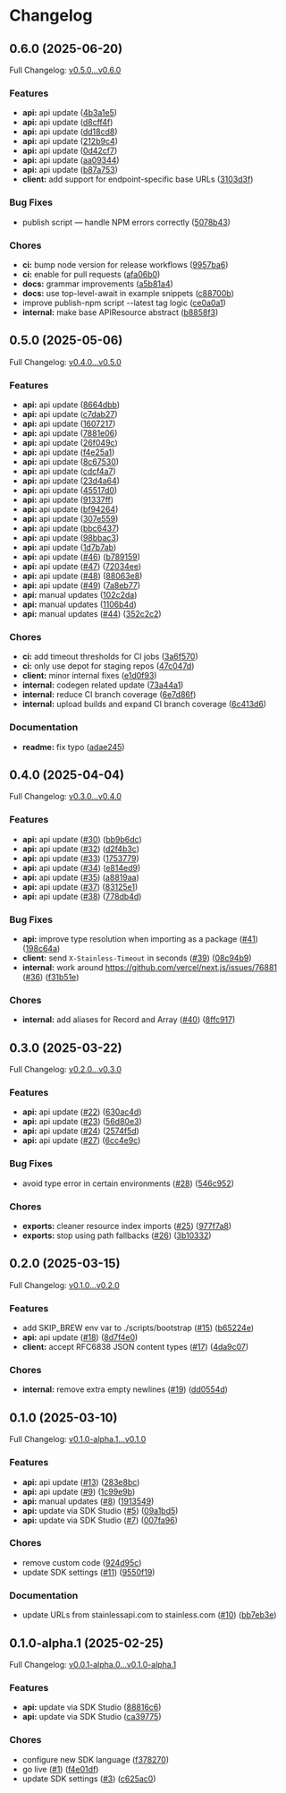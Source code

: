 # Changelog

## 0.6.0 (2025-06-20)

Full Changelog: [v0.5.0...v0.6.0](https://github.com/reductoai/reducto-node-sdk/compare/v0.5.0...v0.6.0)

### Features

* **api:** api update ([4b3a1e5](https://github.com/reductoai/reducto-node-sdk/commit/4b3a1e5652321b07f5fed4dd10d4ccbaeb741e62))
* **api:** api update ([d8cff4f](https://github.com/reductoai/reducto-node-sdk/commit/d8cff4fe24b0c50f3af8d90a3d0c7d53c403e837))
* **api:** api update ([dd18cd8](https://github.com/reductoai/reducto-node-sdk/commit/dd18cd81ea95ba9491f4a6574d97d516516f0d4b))
* **api:** api update ([212b9c4](https://github.com/reductoai/reducto-node-sdk/commit/212b9c467a8e1e9919e3e566fa856e0d4d65c4a5))
* **api:** api update ([0d42cf7](https://github.com/reductoai/reducto-node-sdk/commit/0d42cf7509b4250d9fe18690715a2ac032cdd015))
* **api:** api update ([aa09344](https://github.com/reductoai/reducto-node-sdk/commit/aa093446e70d954d59246ea1c892706536887462))
* **api:** api update ([b87a753](https://github.com/reductoai/reducto-node-sdk/commit/b87a753978425d5e582486b3c6a4bee1ebb62107))
* **client:** add support for endpoint-specific base URLs ([3103d3f](https://github.com/reductoai/reducto-node-sdk/commit/3103d3f9296c15c88804563671e07049c7f4e63b))


### Bug Fixes

* publish script — handle NPM errors correctly ([5078b43](https://github.com/reductoai/reducto-node-sdk/commit/5078b4384a2ba082d68c6d6ebd097c450a8fab34))


### Chores

* **ci:** bump node version for release workflows ([9957ba6](https://github.com/reductoai/reducto-node-sdk/commit/9957ba637b63db6db26b8097064ecb243f4240bf))
* **ci:** enable for pull requests ([afa06b0](https://github.com/reductoai/reducto-node-sdk/commit/afa06b09dc213f54011e8ae2126145e8c6fbc665))
* **docs:** grammar improvements ([a5b81a4](https://github.com/reductoai/reducto-node-sdk/commit/a5b81a4b6a62266882146335c93ac26e1d8bab60))
* **docs:** use top-level-await in example snippets ([c88700b](https://github.com/reductoai/reducto-node-sdk/commit/c88700b9a90da2b56d63e13e48c6c6baccb87015))
* improve publish-npm script --latest tag logic ([ce0a0a1](https://github.com/reductoai/reducto-node-sdk/commit/ce0a0a1513fcc575c60d51840d5b54cdb812dcd0))
* **internal:** make base APIResource abstract ([b8858f3](https://github.com/reductoai/reducto-node-sdk/commit/b8858f3648968f847ea29c2f4632021469e67d75))

## 0.5.0 (2025-05-06)

Full Changelog: [v0.4.0...v0.5.0](https://github.com/reductoai/reducto-node-sdk/compare/v0.4.0...v0.5.0)

### Features

* **api:** api update ([8664dbb](https://github.com/reductoai/reducto-node-sdk/commit/8664dbbbdfb5315ea6ec9e87d66b61bf2e20333a))
* **api:** api update ([c7dab27](https://github.com/reductoai/reducto-node-sdk/commit/c7dab270d33f73f350f9d76e2ace46255b562085))
* **api:** api update ([1607217](https://github.com/reductoai/reducto-node-sdk/commit/1607217fe381f6c951d034f0ff0c93a7498a12e7))
* **api:** api update ([7881e06](https://github.com/reductoai/reducto-node-sdk/commit/7881e0680e36524591936711c26df8409bbff81d))
* **api:** api update ([26f049c](https://github.com/reductoai/reducto-node-sdk/commit/26f049cac6362cca5ea545a43c20c337ec3ffe96))
* **api:** api update ([f4e25a1](https://github.com/reductoai/reducto-node-sdk/commit/f4e25a1a2751cd64f42aa60b60c35aaa57c98d65))
* **api:** api update ([8c67530](https://github.com/reductoai/reducto-node-sdk/commit/8c675308e0365e63fd6f5b0c54562b8ac357fc44))
* **api:** api update ([cdcf4a7](https://github.com/reductoai/reducto-node-sdk/commit/cdcf4a7ae3dfe3a01ac72ff43513a2fd08e2b2bc))
* **api:** api update ([23d4a64](https://github.com/reductoai/reducto-node-sdk/commit/23d4a64d3e575d8e1f80b3e5b7823b1db0705fbd))
* **api:** api update ([45517d0](https://github.com/reductoai/reducto-node-sdk/commit/45517d0f35164f0fd77553335919b8487e1db8f8))
* **api:** api update ([91337ff](https://github.com/reductoai/reducto-node-sdk/commit/91337ffaedfb1eb0193b2179e24081c745b31db6))
* **api:** api update ([bf94264](https://github.com/reductoai/reducto-node-sdk/commit/bf9426455304dd896c2aeaf084f6b760b0356f11))
* **api:** api update ([307e559](https://github.com/reductoai/reducto-node-sdk/commit/307e559be7717abc3d6298d8ff7e51dbdbc5329b))
* **api:** api update ([bbc6437](https://github.com/reductoai/reducto-node-sdk/commit/bbc6437bde2ac5b901f3ef952dddd6aa9fb3a76f))
* **api:** api update ([98bbac3](https://github.com/reductoai/reducto-node-sdk/commit/98bbac34ac2304847529577ce19672af9ddd6659))
* **api:** api update ([1d7b7ab](https://github.com/reductoai/reducto-node-sdk/commit/1d7b7ab7418654a88750fcdf7cfdc902bf10c238))
* **api:** api update ([#46](https://github.com/reductoai/reducto-node-sdk/issues/46)) ([b789159](https://github.com/reductoai/reducto-node-sdk/commit/b78915972ab54a477816e97eeb8d06ad1442d788))
* **api:** api update ([#47](https://github.com/reductoai/reducto-node-sdk/issues/47)) ([72034ee](https://github.com/reductoai/reducto-node-sdk/commit/72034ee018e5b41fee7aa944e3b7bc05dca0a1bc))
* **api:** api update ([#48](https://github.com/reductoai/reducto-node-sdk/issues/48)) ([88063e8](https://github.com/reductoai/reducto-node-sdk/commit/88063e8ab20838946319f94a59a7ed82cfab48b1))
* **api:** api update ([#49](https://github.com/reductoai/reducto-node-sdk/issues/49)) ([7a8eb77](https://github.com/reductoai/reducto-node-sdk/commit/7a8eb77e93b8cd2c52d034ef7c097d321241d37d))
* **api:** manual updates ([102c2da](https://github.com/reductoai/reducto-node-sdk/commit/102c2da8cfdc4a08a8fa730ce5cc7c57dc1e8102))
* **api:** manual updates ([1106b4d](https://github.com/reductoai/reducto-node-sdk/commit/1106b4d2e72967ae4dc5f2993730e41b62c7e3c9))
* **api:** manual updates ([#44](https://github.com/reductoai/reducto-node-sdk/issues/44)) ([352c2c2](https://github.com/reductoai/reducto-node-sdk/commit/352c2c266d9bec828722bcdd03c98feb0b28e51e))


### Chores

* **ci:** add timeout thresholds for CI jobs ([3a6f570](https://github.com/reductoai/reducto-node-sdk/commit/3a6f5708d4659d0354730114cf3c0bdc16da2afa))
* **ci:** only use depot for staging repos ([47c047d](https://github.com/reductoai/reducto-node-sdk/commit/47c047daa8b6efb9031cf5ada4b1a8e3e4ccd868))
* **client:** minor internal fixes ([e1d0f93](https://github.com/reductoai/reducto-node-sdk/commit/e1d0f9384e48accfdad4ac3a8df4a129deef5bb2))
* **internal:** codegen related update ([73a44a1](https://github.com/reductoai/reducto-node-sdk/commit/73a44a1735031991f874985ed97359cacb21b5fd))
* **internal:** reduce CI branch coverage ([6e7d86f](https://github.com/reductoai/reducto-node-sdk/commit/6e7d86f608abedbd027fa66f1d6b403a493df55a))
* **internal:** upload builds and expand CI branch coverage ([6c413d6](https://github.com/reductoai/reducto-node-sdk/commit/6c413d666eac7eb0d8f875c59f30f0e445a8538d))


### Documentation

* **readme:** fix typo ([adae245](https://github.com/reductoai/reducto-node-sdk/commit/adae24505b55708cb1eed271416de0cba9086da6))

## 0.4.0 (2025-04-04)

Full Changelog: [v0.3.0...v0.4.0](https://github.com/reductoai/reducto-node-sdk/compare/v0.3.0...v0.4.0)

### Features

* **api:** api update ([#30](https://github.com/reductoai/reducto-node-sdk/issues/30)) ([bb9b6dc](https://github.com/reductoai/reducto-node-sdk/commit/bb9b6dcdcf2c18b901dd0c67aabc2923b2475b6d))
* **api:** api update ([#32](https://github.com/reductoai/reducto-node-sdk/issues/32)) ([d2f4b3c](https://github.com/reductoai/reducto-node-sdk/commit/d2f4b3cee3936085ddf86cb43411a9de20ba054c))
* **api:** api update ([#33](https://github.com/reductoai/reducto-node-sdk/issues/33)) ([1753779](https://github.com/reductoai/reducto-node-sdk/commit/17537795519d5efcba4e727e35a699a382baa83d))
* **api:** api update ([#34](https://github.com/reductoai/reducto-node-sdk/issues/34)) ([e814ed9](https://github.com/reductoai/reducto-node-sdk/commit/e814ed92eede085a013cdc7a7f80d01ee9b4a7b6))
* **api:** api update ([#35](https://github.com/reductoai/reducto-node-sdk/issues/35)) ([a8819aa](https://github.com/reductoai/reducto-node-sdk/commit/a8819aa2038ff3a4ebc3e8569b5d1347f7d0d091))
* **api:** api update ([#37](https://github.com/reductoai/reducto-node-sdk/issues/37)) ([83125e1](https://github.com/reductoai/reducto-node-sdk/commit/83125e16052d5110966fe2623991acade8fd6072))
* **api:** api update ([#38](https://github.com/reductoai/reducto-node-sdk/issues/38)) ([778db4d](https://github.com/reductoai/reducto-node-sdk/commit/778db4d5f4c86f11959c1dce549bc631e61e05d5))


### Bug Fixes

* **api:** improve type resolution when importing as a package ([#41](https://github.com/reductoai/reducto-node-sdk/issues/41)) ([198c64a](https://github.com/reductoai/reducto-node-sdk/commit/198c64a93b0d356e75c89948cdea0d3d8357f8b1))
* **client:** send `X-Stainless-Timeout` in seconds ([#39](https://github.com/reductoai/reducto-node-sdk/issues/39)) ([08c94b9](https://github.com/reductoai/reducto-node-sdk/commit/08c94b9baaaf977fbfcc94602c756e38ef013085))
* **internal:** work around https://github.com/vercel/next.js/issues/76881 ([#36](https://github.com/reductoai/reducto-node-sdk/issues/36)) ([f31b51e](https://github.com/reductoai/reducto-node-sdk/commit/f31b51e304e422427b5b73d964c5e13612c74b4c))


### Chores

* **internal:** add aliases for Record and Array ([#40](https://github.com/reductoai/reducto-node-sdk/issues/40)) ([8ffc917](https://github.com/reductoai/reducto-node-sdk/commit/8ffc9178501d0aee5845617bcd23e4fa6507ba2b))

## 0.3.0 (2025-03-22)

Full Changelog: [v0.2.0...v0.3.0](https://github.com/reductoai/reducto-node-sdk/compare/v0.2.0...v0.3.0)

### Features

* **api:** api update ([#22](https://github.com/reductoai/reducto-node-sdk/issues/22)) ([630ac4d](https://github.com/reductoai/reducto-node-sdk/commit/630ac4d1af86f0571741d9fc996a96995c50007d))
* **api:** api update ([#23](https://github.com/reductoai/reducto-node-sdk/issues/23)) ([56d80e3](https://github.com/reductoai/reducto-node-sdk/commit/56d80e39ee31c2930783d823e067fc112cda3455))
* **api:** api update ([#24](https://github.com/reductoai/reducto-node-sdk/issues/24)) ([2574f5d](https://github.com/reductoai/reducto-node-sdk/commit/2574f5de02de2c9df0ca0b8de825442f46766ad3))
* **api:** api update ([#27](https://github.com/reductoai/reducto-node-sdk/issues/27)) ([6cc4e9c](https://github.com/reductoai/reducto-node-sdk/commit/6cc4e9c194a5e779fc4890d497c2221fa8d1b3ed))


### Bug Fixes

* avoid type error in certain environments ([#28](https://github.com/reductoai/reducto-node-sdk/issues/28)) ([546c952](https://github.com/reductoai/reducto-node-sdk/commit/546c9524d72028cffec40b9c6973c6628ae37546))


### Chores

* **exports:** cleaner resource index imports ([#25](https://github.com/reductoai/reducto-node-sdk/issues/25)) ([977f7a8](https://github.com/reductoai/reducto-node-sdk/commit/977f7a81cb37804613fc35532461a5dcb1476367))
* **exports:** stop using path fallbacks ([#26](https://github.com/reductoai/reducto-node-sdk/issues/26)) ([3b10332](https://github.com/reductoai/reducto-node-sdk/commit/3b1033256931afdb55f5bd8e7efe444d8390c1c9))

## 0.2.0 (2025-03-15)

Full Changelog: [v0.1.0...v0.2.0](https://github.com/reductoai/reducto-node-sdk/compare/v0.1.0...v0.2.0)

### Features

* add SKIP_BREW env var to ./scripts/bootstrap ([#15](https://github.com/reductoai/reducto-node-sdk/issues/15)) ([b65224e](https://github.com/reductoai/reducto-node-sdk/commit/b65224e425b763348cb374146c89760b0cafac3d))
* **api:** api update ([#18](https://github.com/reductoai/reducto-node-sdk/issues/18)) ([8d7f4e0](https://github.com/reductoai/reducto-node-sdk/commit/8d7f4e0f99b8c6c9f13b90f2243837a7ab26c3fd))
* **client:** accept RFC6838 JSON content types ([#17](https://github.com/reductoai/reducto-node-sdk/issues/17)) ([4da9c07](https://github.com/reductoai/reducto-node-sdk/commit/4da9c074d07b96a90a38b25b9e5215fdd1619d32))


### Chores

* **internal:** remove extra empty newlines ([#19](https://github.com/reductoai/reducto-node-sdk/issues/19)) ([dd0554d](https://github.com/reductoai/reducto-node-sdk/commit/dd0554d51761fb3e4e7450fb649203b450798bd5))

## 0.1.0 (2025-03-10)

Full Changelog: [v0.1.0-alpha.1...v0.1.0](https://github.com/reductoai/reducto-node-sdk/compare/v0.1.0-alpha.1...v0.1.0)

### Features

* **api:** api update ([#13](https://github.com/reductoai/reducto-node-sdk/issues/13)) ([283e8bc](https://github.com/reductoai/reducto-node-sdk/commit/283e8bc6ac41bff32d7b6747df25a323b46b9901))
* **api:** api update ([#9](https://github.com/reductoai/reducto-node-sdk/issues/9)) ([1c99e9b](https://github.com/reductoai/reducto-node-sdk/commit/1c99e9b555c0ffb3180cc4df26624bdc76765cef))
* **api:** manual updates ([#8](https://github.com/reductoai/reducto-node-sdk/issues/8)) ([1913549](https://github.com/reductoai/reducto-node-sdk/commit/191354923c5515897fe1e52d2e2430ffdb5514cf))
* **api:** update via SDK Studio ([#5](https://github.com/reductoai/reducto-node-sdk/issues/5)) ([09a1bd5](https://github.com/reductoai/reducto-node-sdk/commit/09a1bd5ab71e901777d67db4270bf0067f4bba8f))
* **api:** update via SDK Studio ([#7](https://github.com/reductoai/reducto-node-sdk/issues/7)) ([007fa96](https://github.com/reductoai/reducto-node-sdk/commit/007fa96888e54cfeac14138c7c664baf1b771216))


### Chores

* remove custom code ([924d95c](https://github.com/reductoai/reducto-node-sdk/commit/924d95c80e20d87696458092480433061238e5c6))
* update SDK settings ([#11](https://github.com/reductoai/reducto-node-sdk/issues/11)) ([9550f19](https://github.com/reductoai/reducto-node-sdk/commit/9550f19886b67fb960f23add9250d3a1008916ab))


### Documentation

* update URLs from stainlessapi.com to stainless.com ([#10](https://github.com/reductoai/reducto-node-sdk/issues/10)) ([bb7eb3e](https://github.com/reductoai/reducto-node-sdk/commit/bb7eb3e8a756364c7fb79479e1e0faa7dbf9327c))

## 0.1.0-alpha.1 (2025-02-25)

Full Changelog: [v0.0.1-alpha.0...v0.1.0-alpha.1](https://github.com/reductoai/reducto-node-sdk/compare/v0.0.1-alpha.0...v0.1.0-alpha.1)

### Features

* **api:** update via SDK Studio ([88816c6](https://github.com/reductoai/reducto-node-sdk/commit/88816c6a06f17ec3fe90f92bff6d21e121d2e7fb))
* **api:** update via SDK Studio ([ca39775](https://github.com/reductoai/reducto-node-sdk/commit/ca397759182a402c2f32e8cf32083c67feff12f3))


### Chores

* configure new SDK language ([f378270](https://github.com/reductoai/reducto-node-sdk/commit/f3782700dfc648a5666db385848f67b05e3792dc))
* go live ([#1](https://github.com/reductoai/reducto-node-sdk/issues/1)) ([f4e01df](https://github.com/reductoai/reducto-node-sdk/commit/f4e01df626ba339ae401266b6a1bc36ce9c5814e))
* update SDK settings ([#3](https://github.com/reductoai/reducto-node-sdk/issues/3)) ([c625ac0](https://github.com/reductoai/reducto-node-sdk/commit/c625ac060d8188276544e0a705a302253908cf26))
